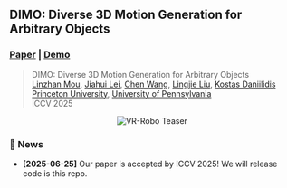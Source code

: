 ## DIMO: Diverse 3D Motion Generation for Arbitrary Objects

### [Paper](https://drive.google.com/file/d/1OLg6frLoSHVi1b9vrG6azwlVSc3UngYE/view) | [Demo](https://youtu.be/CY2jTIpEN-I)

> DIMO: Diverse 3D Motion Generation for Arbitrary Objects \
> [Linzhan Mou](https://linzhanm.github.io/), [Jiahui Lei](https://www.cis.upenn.edu/~leijh/), [Chen Wang](https://cwchenwang.github.io/), [Lingjie Liu](https://lingjie0206.github.io/), [Kostas Daniilidis](https://www.cis.upenn.edu/~kostas/) \
> [Princeton University](https://www.princeton.edu/), [University of Pennsylvania](https://www.upenn.edu/) \
> ICCV 2025 

<div align="center">
    <img src="assets/teaser.png" alt="VR-Robo Teaser" style="max-width: 100%;" />
</div>

### 📜 News

- **[2025-06-25]** Our paper is accepted by ICCV 2025! We will release code is this repo.

